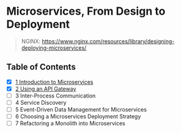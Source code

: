 # Microservices, From Design to Deployment

> NGINX: <https://www.nginx.com/resources/library/designing-deploying-microservices/>

## Table of Contents

- [x] [1 Introduction to Microservices](1_introduction_to_microservices)
- [x] [2 Using an API Gateway](2_using_an_api_gateway)
- [ ] 3 Inter-Process Communication
- [ ] 4 Service Discovery
- [ ] 5 Event-Driven Data Management for Microservices
- [ ] 6 Choosing a Microservices Deployment Strategy
- [ ] 7 Refactoring a Monolith into Microservices
